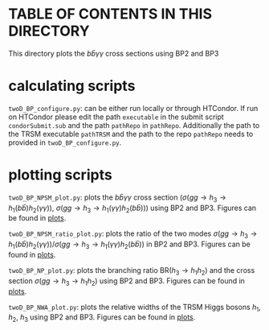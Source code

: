 # TABLE OF CONTENTS IN THIS DIRECTORY

This directory plots the $b\bar{b}\gamma\gamma$ cross sections using BP2 and BP3

# calculating scripts

`twoD_BP_configure.py`: can be either run locally or through HTCondor. If run on HTCondor please edit the path `executable` in the submit script `condorSubmit.sub`
and the path `pathRepo` in `pathRepo`. Additionally the path to the TRSM executable `pathTRSM` and the path to the repo `pathRepo` needs to provided in
`twoD_BP_configure.py`.

# plotting scripts

`twoD_BP_NPSM_plot.py`: plots the $b\bar{b}\gamma\gamma$ cross section ($\sigma(gg\to h_{3} \to h_{1}(b\bar{b}) h_{2}(\gamma\gamma))$, $\sigma(gg\to h_{3} \to h_{1}
(\gamma\gamma) h_{2}(b\bar{b}))$) using BP2 and BP3. Figures can be found in [plots](plots).

`twoD_BP_NPSM_ratio_plot.py`: plots the ratio of the two modes $\sigma(gg\to h_{3} \to h_{1}(b\bar{b}) h_{2}(\gamma\gamma))/\sigma(gg\to h_{3} \to h_{1}(\gamma\gamma)
h_{2}(b\bar{b}))$ in BP2 and BP3. Figures can be found in [plots](plots).

`twoD_BP_NP_plot.py`: plots the branching ratio $\text{BR}(h_{3} \to h_{1} h_{2})$ and the cross section $\sigma(gg \to h_{3} \to h_{1} h_{2})$ using BP2 and BP3. Figures
can be found in [plots](plots).

`twoD_BP_NWA_plot.py`: plots the relative widths of the TRSM Higgs bosons $h_{1}$, $h_{2}$, $h_{3}$ using BP2 and BP3. Figures can be found in [plots](plots).
